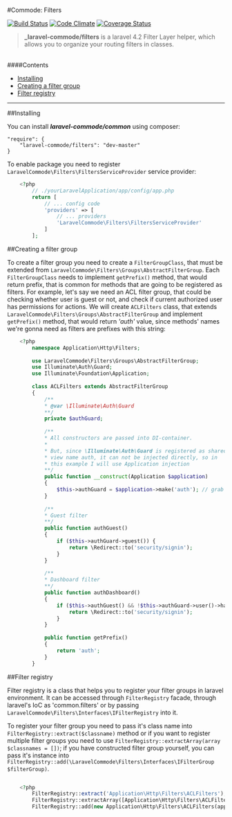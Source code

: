 #Commode: Filters

[![Build Status](https://travis-ci.org/laravel-commode/filters.svg?branch=master)](https://travis-ci.org/laravel-commode/filters)
[![Code Climate](https://codeclimate.com/repos/55350fab695680640100135a/badges/8e626f482702f2520a14/gpa.svg)](https://codeclimate.com/repos/55350fab695680640100135a/feed)
[![Coverage Status](https://coveralls.io/repos/laravel-commode/filters/badge.svg?branch=master)](https://coveralls.io/r/laravel-commode/filters?branch=master)


>**_laravel-commode/filters** is a laravel 4.2 Filter Layer helper, which allows you to organize your 
routing filters 
in classes.

<br />
####Contents

+ <a href="#installing">Installing</a>
+ <a href="#filter_group">Creating a filter group</a>
+ <a href="#filter_registry">Filter registry</a>

<hr />

##<a name="installing">Installing</a>

You can install ___laravel-commode/common___ using composer:

    "require": {
        "laravel-commode/filters": "dev-master"
    }

To enable package you need to register ``LaravelCommode\Filters\FiltersServiceProvider`` service provider:

```php
    <?php
        // ./yourLaravelApplication/app/config/app.php
        return [
            // ... config code
            'providers' => [
                // ... providers
                'LaravelCommode\Filters\FiltersServiceProvider'
            ]
        ];
```

##<a name="filter_group">Creating a filter group</a>

To create a filter group you need to create a ``FilterGroupClass``, that must be extended from 
``LaravelCommode\Filters\Groups\AbstractFilterGroup``. Each ``FilterGroupClass`` needs to implement 
``getPrefix()`` method, that would return prefix, that is common for methods that are going to be registered as 
filters. 
For example, let's say we need an ACL filter group, that could be checking whether user is guest or not, 
and check if current authorized user has permissions for actions. We will create `ACLFilters` class, that extends 
``LaravelCommode\Filters\Groups\AbstractFilterGroup`` and implement ``getPrefix()`` method, that would return 
_'auth'_ value, since methods' names we're gonna need as filters are prefixes with this string:

```php
    <?php
        namespace Application\Http\Filters;
        
        use LaravelCommode\Filters\Groups\AbstractFilterGroup;
        use Illuminate\Auth\Guard;
        use Illuminate\Foundation\Application;
        
        class ACLFilters extends AbstractFilterGroup
        {
            /**
            * @var \Illuminate\Auth\Guard 
            **/
            private $authGuard;
            
            /**
            * All constructors are passed into DI-container.
            *
            * But, since \Illuminate\Auth\Guard is registered as shared 
            * view name auth, it can not be injected directly, so in 
            * this example I will use Application injection
            **/
            public function __construct(Application $application)
            {
                $this->authGuard = $application->make('auth'); // grab auth guard from DI 
            }
            
            /**
            * Guest filter
            **/
            public function authGuest()
            {
                if ($this->authGuard->guest()) {
                    return \Redirect::to('security/signin');
                }
            }
            
            /**
            * Dashboard filter
            **/
            public function authDashboard()
            {
                if ($this->authGuest() && !$this->authGuard->user()->hasPermission('dashboard')) {
                    return \Redirect::to('security/signin');
                }
            }
            
            public function getPrefix()
            {
                return 'auth';
            }
        }
```

##<a name="filter_registry">Filter registry</a>

Filter registry is a class that helps you to register your filter groups in laravel environment. It can be 
accessed through ``FilterRegistry`` facade, through laravel's IoC as 'common.filters' or by passing 
``LaravelCommode\Filters\Interfaces\IFilterRegistry`` into it.

To register your filter group you need to pass it's class name into ``FilterRegistry::extract($classname)`` 
method or if you want to register multiple filter groups you need to use 
``FilterRegistry::extractArray(array $classnames = [])``; if you have constructed filter group yourself, 
you can pass it's instance into 
``FilterRegistry::add(\LaravelCommode\Filters\Interfaces\IFilterGroup $filterGroup)``. 

```php

    <?php
        FilterRegistry::extract('Application\Http\Filters\ACLFilters');
        FilterRegistry::extractArray([Application\Http\Filters\ACLFilters::class]); // php 5.5 style
        FilterRegistry::add(new Application\Http\Filters\ACLFilters(app()))
        
```